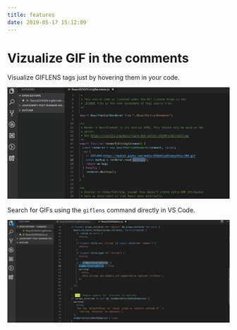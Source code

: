 ```yaml
---
title: features
date: 2019-05-17 15:12:09
---
```


# Vizualize GIF in the comments

Visualize GIFLENS tags just by hovering them in your code.

<img src="/images/thanos-bae.gif" alt="hover gifs in your code"/>

Search for GIFs using the `giflens` command directly in VS Code.

<img src="/images/jon-snow.gif" alt="search gifs in vscode"/>
